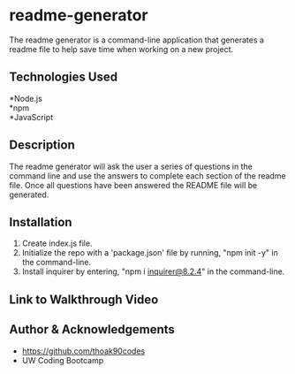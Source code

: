 # readme-generator

The readme generator is a command-line application that generates a readme file to help save time when working on a new project.

## Technologies Used

*Node.js  
*npm  
*JavaScript

## Description

The readme generator will ask the user a series of questions in the command line and use the answers to complete each section of the readme file. Once all questions have been answered the README file will be generated. 

## Installation

1. Create index.js file.
2. Initialize the repo with a 'package.json' file by running, "npm init -y" in the command-line.
3. Install inquirer by entering, "npm i inquirer@8.2.4" in the command-line.

## Link to Walkthrough Video


## Author & Acknowledgements
* https://github.com/thoak90codes
* UW Coding Bootcamp
